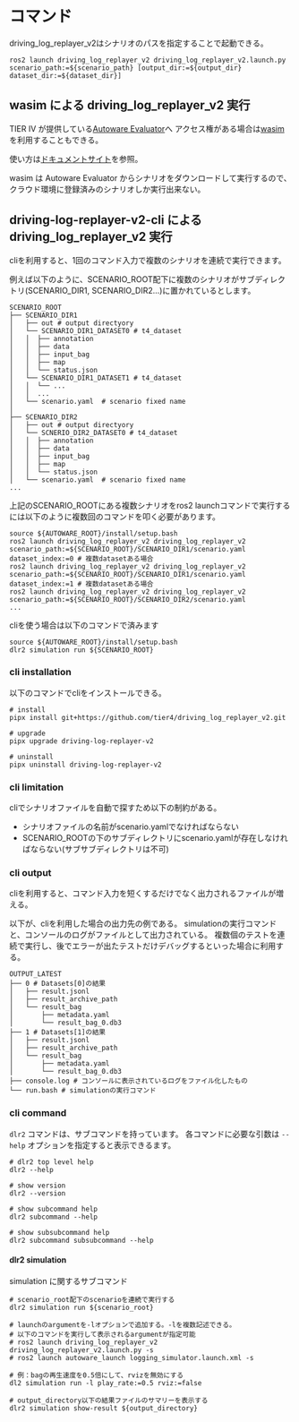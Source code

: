 # コマンド

driving_log_replayer_v2はシナリオのパスを指定することで起動できる。

```shell
ros2 launch driving_log_replayer_v2 driving_log_replayer_v2.launch.py scenario_path:=${scenario_path} [output_dir:=${output_dir} dataset_dir:=${dataset_dir}]
```

## wasim による driving_log_replayer_v2 実行

TIER IV が提供している[Autoware Evaluator](https://docs.web.auto/user-manuals/evaluator/introduction)へ
アクセス権がある場合は[wasim](https://docs.web.auto/developers-guides/wasim/introduction)を利用することもできる。

使い方は[ドキュメントサイト](https://docs.web.auto/developers-guides/wasim/use-cases/run-simulations-locally/)を参照。

wasim は Autoware Evaluator からシナリオをダウンロードして実行するので、クラウド環境に登録済みのシナリオしか実行出来ない。

## driving-log-replayer-v2-cli による driving_log_replayer_v2 実行

cliを利用すると、1回のコマンド入力で複数のシナリオを連続で実行できます。

例えば以下のように、SCENARIO_ROOT配下に複数のシナリオがサブディレクトリ(SCENARIO_DIR1, SCENARIO_DIR2...)に置かれているとします。

```shell
SCENARIO_ROOT
├── SCENARIO_DIR1
│   ├── out # output directyory
│   └── SCENARIO_DIR1_DATASET0 # t4_dataset
│   │  ├── annotation
│   │  ├── data
│   │  ├── input_bag
│   │  ├── map
│   │  └── status.json
│   └── SCENARIO_DIR1_DATASET1 # t4_dataset
│   │  └── ...
│   │  ...
│   └── scenario.yaml  # scenario fixed name
│
├── SCENARIO_DIR2
│   ├── out # output directyory
│   └── SCNERIO_DIR2_DATASET0 # t4_dataset
│   │  ├── annotation
│   │  ├── data
│   │  ├── input_bag
│   │  ├── map
│   │  └── status.json
│   └── scenario.yaml  # scenario fixed name
...
```

上記のSCENARIO_ROOTにある複数シナリオをros2 launchコマンドで実行するには以下のように複数回のコマンドを叩く必要があります。

```shell
source ${AUTOWARE_ROOT}/install/setup.bash
ros2 launch driving_log_replayer_v2 driving_log_replayer_v2 scenario_path:=${SCENARIO_ROOT}/SCENARIO_DIR1/scenario.yaml dataset_index:=0 # 複数datasetある場合
ros2 launch driving_log_replayer_v2 driving_log_replayer_v2 scenario_path:=${SCENARIO_ROOT}/SCENARIO_DIR1/scenario.yaml dataset_index:=1 # 複数datasetある場合
ros2 launch driving_log_replayer_v2 driving_log_replayer_v2 scenario_path:=${SCENARIO_ROOT}/SCENARIO_DIR2/scenario.yaml
...
```

cliを使う場合は以下のコマンドで済みます

```shell
source ${AUTOWARE_ROOT}/install/setup.bash
dlr2 simulation run ${SCENARIO_ROOT}
```

### cli installation

以下のコマンドでcliをインストールできる。

```shell
# install
pipx install git+https://github.com/tier4/driving_log_replayer_v2.git

# upgrade
pipx upgrade driving-log-replayer-v2

# uninstall
pipx uninstall driving-log-replayer-v2
```

### cli limitation

cliでシナリオファイルを自動で探すため以下の制約がある。

- シナリオファイルの名前がscenario.yamlでなければならない
- SCENARIO_ROOTの下のサブディレクトリにscenario.yamlが存在しなければならない(サブサブディレクトリは不可)

### cli output

cliを利用すると、コマンド入力を短くするだけでなく出力されるファイルが増える。

以下が、cliを利用した場合の出力先の例である。
simulationの実行コマンドと、コンソールのログがファイルとして出力されている。
複数個のテストを連続で実行し、後でエラーが出たテストだけデバッグするといった場合に利用する。

```shell
OUTPUT_LATEST
├── 0 # Datasets[0]の結果
│   ├── result.jsonl
│   ├── result_archive_path
│   └── result_bag
│       ├── metadata.yaml
│       └── result_bag_0.db3
├── 1 # Datasets[1]の結果
│   ├── result.jsonl
│   ├── result_archive_path
│   └── result_bag
│       ├── metadata.yaml
│       └── result_bag_0.db3
├── console.log # コンソールに表示されているログをファイル化したもの
└── run.bash # simulationの実行コマンド
```

### cli command

`dlr2` コマンドは、サブコマンドを持っています。
各コマンドに必要な引数は `--help` オプションを指定すると表示できるます。

```shell
# dlr2 top level help
dlr2 --help

# show version
dlr2 --version

# show subcommand help
dlr2 subcommand --help

# show subsubcommand help
dlr2 subcommand subsubcommand --help
```

#### dlr2 simulation

simulation に関するサブコマンド

```shell
# scenario_root配下のscenarioを連続で実行する
dlr2 simulation run ${scenario_root}

# launchのargumentを-lオプションで追加する。-lを複数記述できる。
# 以下のコマンドを実行して表示されるargumentが指定可能
# ros2 launch driving_log_replayer_v2 driving_log_replayer_v2.launch.py -s
# ros2 launch autoware_launch logging_simulator.launch.xml -s

# 例：bagの再生速度を0.5倍にして、rvizを無効にする
dl2 simulation run -l play_rate:=0.5 rviz:=false

# output_directory以下の結果ファイルのサマリーを表示する
dlr2 simulation show-result ${output_directory}
```
